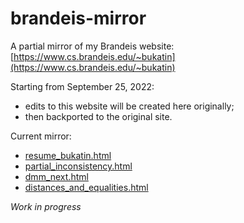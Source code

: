 # brandeis-mirror

A partial mirror of my Brandeis website: [https://www.cs.brandeis.edu/~bukatin](https://www.cs.brandeis.edu/~bukatin)

Starting from September 25, 2022:
  * edits to this website will be created here originally;
  * then backported to the original site.
  
Current mirror: 
  * [resume_bukatin.html](resume_bukatin.html)
  * [partial_inconsistency.html](partial_inconsistency.html)
  * [dmm_next.html](dmm_next.html)
  * [distances_and_equalities.html](distances_and_equalities.html)

_Work in progress_
